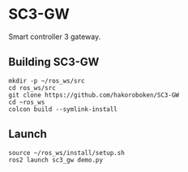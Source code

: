 # SC3-GW
Smart controller 3 gateway. 

## Building SC3-GW
```
mkdir -p ~/ros_ws/src
cd ros_ws/src
git clone https://github.com/hakoroboken/SC3-GW
cd ~ros_ws
colcon build --symlink-install
```

## Launch
```
source ~/ros_ws/install/setup.sh
ros2 launch sc3_gw demo.py
```



